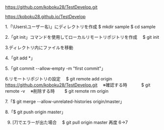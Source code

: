 https://github.com/koboku28/TestDevelop.git

https://koboku28.github.io/TestDevelop


1.「\Users\ユーザー名\」にディレクトリを作成
  $ mkdir sample
  $ cd sample

2.「git init」コマンドを使用してローカルリモートリポジトリを作成
　$ git init

3.ディレクトリ内にファイルを移動

4.「git add *」

5.「git commit --allow-empty -m "first commit"」

6.リモートリポジトリの設定
　$ git remote add origin https://github.com/koboku28/TestDevelop.git
　※確認する時　
　　$ git remote -v
　※削除する時
　　$ git remote rm origin

7.「$ git merge --allow-unrelated-histories origin/master」

8.「$ git push origin master」

9. [7]でエラーが出た場合
　$ git pull origin master
  再度 6→7

